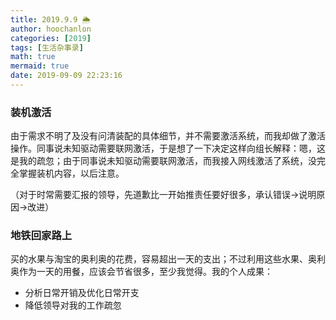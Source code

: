 ```yaml
---
title: 2019.9.9 🌦
author: hoochanlon
categories: [2019]
tags: [生活杂事录]
math: true
mermaid: true
date: 2019-09-09 22:23:16
---
```


### 装机激活

由于需求不明了及没有问清装配的具体细节，并不需要激活系统，而我却做了激活操作。<!--more-->同事说未知驱动需要联网激活，于是想了一下决定这样向组长解释：嗯，这是我的疏忽；由于同事说未知驱动需要联网激活，而我接入网线激活了系统，没完全掌握装机内容，以后注意。

（对于时常需要汇报的领导，先道歉比一开始推责任要好很多，承认错误->说明原因->改进）

### 地铁回家路上

买的水果与淘宝的奥利奥的花费，容易超出一天的支出；不过利用这些水果、奥利奥作为一天的用餐，应该会节省很多，至少我觉得。我的个人成果：

* 分析日常开销及优化日常开支
* 降低领导对我的工作疏忽
